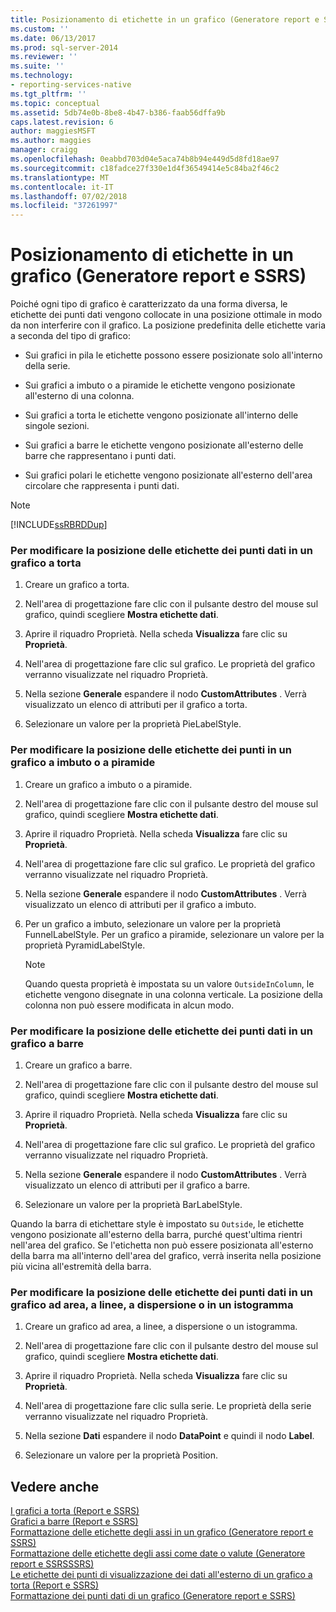 ```yaml
---
title: Posizionamento di etichette in un grafico (Generatore report e SSRS) | Microsoft Docs
ms.custom: ''
ms.date: 06/13/2017
ms.prod: sql-server-2014
ms.reviewer: ''
ms.suite: ''
ms.technology:
- reporting-services-native
ms.tgt_pltfrm: ''
ms.topic: conceptual
ms.assetid: 5db74e0b-8be8-4b47-b386-faab56dffa9b
caps.latest.revision: 6
author: maggiesMSFT
ms.author: maggies
manager: craigg
ms.openlocfilehash: 0eabbd703d04e5aca74b8b94e449d5d8fd18ae97
ms.sourcegitcommit: c18fadce27f330e1d4f36549414e5c84ba2f46c2
ms.translationtype: MT
ms.contentlocale: it-IT
ms.lasthandoff: 07/02/2018
ms.locfileid: "37261997"
---
```

# <a name="position-labels-in-a-chart-report-builder-and-ssrs"></a>Posizionamento di etichette in un grafico (Generatore report e SSRS)
  Poiché ogni tipo di grafico è caratterizzato da una forma diversa, le etichette dei punti dati vengono collocate in una posizione ottimale in modo da non interferire con il grafico. La posizione predefinita delle etichette varia a seconda del tipo di grafico:  
  
-   Sui grafici in pila le etichette possono essere posizionate solo all'interno della serie.  
  
-   Sui grafici a imbuto o a piramide le etichette vengono posizionate all'esterno di una colonna.  
  
-   Sui grafici a torta le etichette vengono posizionate all'interno delle singole sezioni.  
  
-   Sui grafici a barre le etichette vengono posizionate all'esterno delle barre che rappresentano i punti dati.  
  
-   Sui grafici polari le etichette vengono posizionate all'esterno dell'area circolare che rappresenta i punti dati.  
  
> [!NOTE]  
>  [!INCLUDE[ssRBRDDup](../../includes/ssrbrddup-md.md)]  
  
### <a name="to-change-the-position-of-point-labels-in-a-pie-chart"></a>Per modificare la posizione delle etichette dei punti dati in un grafico a torta  
  
1.  Creare un grafico a torta.  
  
2.  Nell'area di progettazione fare clic con il pulsante destro del mouse sul grafico, quindi scegliere **Mostra etichette dati**.  
  
3.  Aprire il riquadro Proprietà. Nella scheda **Visualizza** fare clic su **Proprietà**.  
  
4.  Nell'area di progettazione fare clic sul grafico. Le proprietà del grafico verranno visualizzate nel riquadro Proprietà.  
  
5.  Nella sezione **Generale** espandere il nodo **CustomAttributes** . Verrà visualizzato un elenco di attributi per il grafico a torta.  
  
6.  Selezionare un valore per la proprietà PieLabelStyle.  
  
### <a name="to-change-the-position-of-point-labels-in-a-funnel-or-pyramid-chart"></a>Per modificare la posizione delle etichette dei punti in un grafico a imbuto o a piramide  
  
1.  Creare un grafico a imbuto o a piramide.  
  
2.  Nell'area di progettazione fare clic con il pulsante destro del mouse sul grafico, quindi scegliere **Mostra etichette dati**.  
  
3.  Aprire il riquadro Proprietà. Nella scheda **Visualizza** fare clic su **Proprietà**.  
  
4.  Nell'area di progettazione fare clic sul grafico. Le proprietà del grafico verranno visualizzate nel riquadro Proprietà.  
  
5.  Nella sezione **Generale** espandere il nodo **CustomAttributes** . Verrà visualizzato un elenco di attributi per il grafico a imbuto.  
  
6.  Per un grafico a imbuto, selezionare un valore per la proprietà FunnelLabelStyle. Per un grafico a piramide, selezionare un valore per la proprietà PyramidLabelStyle.  
  
    > [!NOTE]  
    >  Quando questa proprietà è impostata su un valore `OutsideInColumn`, le etichette vengono disegnate in una colonna verticale. La posizione della colonna non può essere modificata in alcun modo.  
  
### <a name="to-change-the-position-of-point-labels-in-a-bar-chart"></a>Per modificare la posizione delle etichette dei punti dati in un grafico a barre  
  
1.  Creare un grafico a barre.  
  
2.  Nell'area di progettazione fare clic con il pulsante destro del mouse sul grafico, quindi scegliere **Mostra etichette dati**.  
  
3.  Aprire il riquadro Proprietà. Nella scheda **Visualizza** fare clic su **Proprietà**.  
  
4.  Nell'area di progettazione fare clic sul grafico. Le proprietà del grafico verranno visualizzate nel riquadro Proprietà.  
  
5.  Nella sezione **Generale** espandere il nodo **CustomAttributes** . Verrà visualizzato un elenco di attributi per il grafico a barre.  
  
6.  Selezionare un valore per la proprietà BarLabelStyle.  
  
 Quando la barra di etichettare style è impostato su `Outside`, le etichette vengono posizionate all'esterno della barra, purché quest'ultima rientri nell'area del grafico. Se l'etichetta non può essere posizionata all'esterno della barra ma all'interno dell'area del grafico, verrà inserita nella posizione più vicina all'estremità della barra.  
  
### <a name="to-change-the-position-of-point-labels-in-an-area-column-line-or-scatter-chart"></a>Per modificare la posizione delle etichette dei punti dati in un grafico ad area, a linee, a dispersione o in un istogramma  
  
1.  Creare un grafico ad area, a linee, a dispersione o un istogramma.  
  
2.  Nell'area di progettazione fare clic con il pulsante destro del mouse sul grafico, quindi scegliere **Mostra etichette dati**.  
  
3.  Aprire il riquadro Proprietà. Nella scheda **Visualizza** fare clic su **Proprietà**.  
  
4.  Nell'area di progettazione fare clic sulla serie. Le proprietà della serie verranno visualizzate nel riquadro Proprietà.  
  
5.  Nella sezione **Dati** espandere il nodo **DataPoint** e quindi il nodo **Label**.  
  
6.  Selezionare un valore per la proprietà Position.  
  
## <a name="see-also"></a>Vedere anche  
 [I grafici a torta &#40;Report e SSRS&#41;](charts-report-builder-and-ssrs.md)   
 [Grafici a barre &#40;Report e SSRS&#41;](bar-charts-report-builder-and-ssrs.md)   
 [Formattazione delle etichette degli assi in un grafico &#40;Generatore report e SSRS&#41;](formatting-axis-labels-on-a-chart-report-builder-and-ssrs.md)   
 [Formattazione delle etichette degli assi come date o valute &#40;Generatore report e SSRSSSRS&#41;](format-axis-labels-as-dates-or-currencies-report-builder-and-ssrs.md)   
 [Le etichette dei punti di visualizzazione dei dati all'esterno di un grafico a torta &#40;Report e SSRS&#41;](display-data-point-labels-outside-a-pie-chart-report-builder-and-ssrs.md)   
 [Formattazione dei punti dati di un grafico &#40;Generatore report e SSRS&#41;](formatting-data-points-on-a-chart-report-builder-and-ssrs.md)  
  
  
